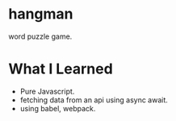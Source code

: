 # hangman

word puzzle game.

# What I Learned

* Pure Javascript.
* fetching data from an api using async await.
* using babel, webpack.
